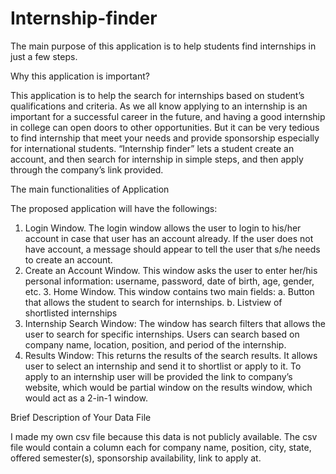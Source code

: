 # Internship-finder

The main purpose of this application is to help students find internships in just a few steps.

Why this application is important?

This application is to help the search for internships based on student’s qualifications and criteria. As we all know applying to an internship is an important for a successful career in the future, and having a good internship in college can open doors to other opportunities. But it can be very tedious to find internship that meet your needs and provide sponsorship especially for international students. “Internship finder” lets a student create an account, and then search for internship in simple steps, and then apply through the company’s link provided.

The main functionalities of Application 

The proposed application will have the followings: 

1. Login Window. The login window allows the user to login to his/her account in case that user has an account already. If the user does not have account, a message should appear to tell the user that s/he needs to create an account. 
2. Create an Account Window. This window asks the user to enter her/his personal information: username, password, date of birth, age, gender, etc. 
	3. Home Window. This window contains two main fields: 
	a. Button that allows the student to search for internships.
	b. Listview of shortlisted internships
4. Internship Search Window: The window has search filters that allows the user to search for specific internships. Users can search based on company name, location, position, and period of the internship. 
5. Results Window: This returns the results of the search results. It allows user to select an internship and send it to shortlist or apply to it. To apply to an internship user will be provided the link to company’s website, which would be partial window on the results window, which would act as a 2-in-1 window.

Brief Description of Your Data File 

I made my own csv file because this data is not publicly available. The csv file would contain a column each for company name, position, city, state, offered semester(s), sponsorship availability, link to apply at.
